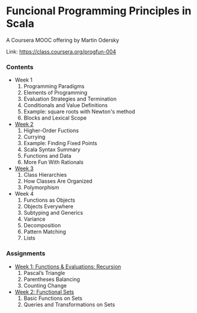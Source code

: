 Funcional Programming Principles in Scala
=========================================

A Coursera MOOC offering by Martin Odersky

Link: https://class.coursera.org/progfun-004

### Contents

- Week 1
  1. Programming Paradigms
  2. Elements of Programming
  3. Evaluation Strategies and Termination
  4. Conditionals and Value Definitions
  5. Example: square roots with Newton's method
  6. Blocks and Lexical Scope
- [Week 2](week2.md)
  1. Higher-Order Fuctions
  2. Currying
  3. Example: Finding Fixed Points
  4. Scala Syntax Summary
  5. Functions and Data
  6. More Fun With Rationals
- [Week 3](week3.md)
  1. Class Hierarchies
  2. How Classes Are Organized
  3. Polymorphism
- Week 4
  1. Functions as Objects
  2. Objects Everywhere
  3. Subtyping and Generics
  4. Variance
  5. Decomposition
  6. Pattern Matching
  7. Lists
  
### Assignments

* [Week 1: Functions & Evaluations: Recursion](ex1.md)
  1. Pascal’s Triangle
  2. Parentheses Balancing
  3. Counting Change
* [Week 2: Functional Sets](ex2.md)
  1. Basic Functions on Sets
  2. Queries and Transformations on Sets
